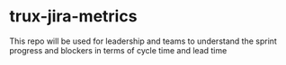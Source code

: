 # trux-jira-metrics
This repo will be used for leadership and teams to understand the sprint progress and blockers in terms of cycle time and lead time
